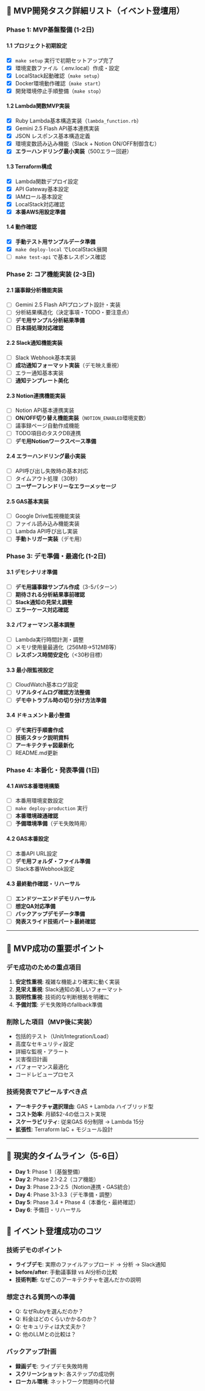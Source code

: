 ## 🎯 MVP開発タスク詳細リスト（イベント登壇用）

### **Phase 1: MVP基盤整備 (1-2日)**

#### 1.1 プロジェクト初期設定
- [x] `make setup` 実行で初期セットアップ完了
- [x] 環境変数ファイル（.env.local）作成・設定
- [x] LocalStack起動確認（`make setup`）
- [x] Docker環境動作確認（`make start`）
- [x] 開発環境停止手順整備（`make stop`）

#### 1.2 Lambda関数MVP実装
- [x] Ruby Lambda基本構造実装（`lambda_function.rb`）
- [x] Gemini 2.5 Flash API基本連携実装
- [x] JSON レスポンス基本構造定義
- [x] 環境変数読み込み機能（Slack + Notion ON/OFF制御含む）
- [x] **エラーハンドリング最小実装**（500エラー回避）

#### 1.3 Terraform構成
- [x] Lambda関数デプロイ設定
- [x] API Gateway基本設定
- [x] IAMロール基本設定
- [x] LocalStack対応確認
- [x] **本番AWS用設定準備**

#### 1.4 動作確認
- [x] **手動テスト用サンプルデータ準備**
- [x] `make deploy-local` でLocalStack展開
- [ ] `make test-api` で基本レスポンス確認

### **Phase 2: コア機能実装 (2-3日)**

#### 2.1 議事録分析機能実装
- [ ] Gemini 2.5 Flash APIプロンプト設計・実装
- [ ] 分析結果構造化（決定事項・TODO・要注意点）
- [ ] **デモ用サンプル分析結果準備**
- [ ] **日本語処理対応確認**

#### 2.2 Slack通知機能実装
- [ ] Slack Webhook基本実装
- [ ] **成功通知フォーマット実装**（デモ映え重視）
- [ ] エラー通知基本実装
- [ ] **通知テンプレート美化**

#### 2.3 Notion連携機能実装
- [ ] Notion API基本連携実装
- [ ] **ON/OFF切り替え機能実装**（`NOTION_ENABLED`環境変数）
- [ ] 議事録ページ自動作成機能
- [ ] TODO項目のタスクDB連携
- [ ] **デモ用Notionワークスペース準備**

#### 2.4 エラーハンドリング最小実装
- [ ] API呼び出し失敗時の基本対応
- [ ] タイムアウト処理（30秒）
- [ ] **ユーザーフレンドリーなエラーメッセージ**

#### 2.5 GAS基本実装
- [ ] Google Drive監視機能実装
- [ ] ファイル読み込み機能実装
- [ ] Lambda API呼び出し実装
- [ ] **手動トリガー実装**（デモ用）

### **Phase 3: デモ準備・最適化 (1-2日)**

#### 3.1 デモシナリオ準備
- [ ] **デモ用議事録サンプル作成**（3-5パターン）
- [ ] **期待される分析結果事前確認**
- [ ] **Slack通知の見栄え調整**
- [ ] **エラーケース対応確認**

#### 3.2 パフォーマンス基本調整
- [ ] Lambda実行時間計測・調整
- [ ] メモリ使用量最適化（256MB→512MB等）
- [ ] **レスポンス時間安定化**（<30秒目標）

#### 3.3 最小限監視設定
- [ ] CloudWatch基本ログ設定
- [ ] **リアルタイムログ確認方法整備**
- [ ] **デモ中トラブル時の切り分け方法準備**

#### 3.4 ドキュメント最小整備
- [ ] **デモ実行手順書作成**
- [ ] **技術スタック説明資料**
- [ ] **アーキテクチャ図最新化**
- [ ] README.md更新

### **Phase 4: 本番化・発表準備 (1日)**

#### 4.1 AWS本番環境構築
- [ ] 本番用環境変数設定
- [ ] `make deploy-production` 実行
- [ ] **本番環境疎通確認**
- [ ] **予備環境準備**（デモ失敗時用）

#### 4.2 GAS本番設定
- [ ] 本番API URL設定
- [ ] **デモ用フォルダ・ファイル準備**
- [ ] Slack本番Webhook設定

#### 4.3 最終動作確認・リハーサル
- [ ] **エンドツーエンドデモリハーサル**
- [ ] **想定QA対応準備**
- [ ] **バックアップデモデータ準備**
- [ ] **発表スライド技術パート最終確認**

---

## 🎯 **MVP成功の重要ポイント**

### **デモ成功のための重点項目**
1. **安定性重視**: 複雑な機能より確実に動く実装
2. **見栄え重視**: Slack通知の美しいフォーマット
3. **説明性重視**: 技術的な判断根拠を明確に
4. **予備対策**: デモ失敗時のfallback準備

### **削除した項目（MVP後に実装）**
- 包括的テスト（Unit/Integration/Load）
- 高度なセキュリティ設定
- 詳細な監視・アラート
- 災害復旧計画
- パフォーマンス最適化
- コードレビュープロセス

### **技術発表でアピールすべき点**
- **アーキテクチャ選択理由**: GAS + Lambda ハイブリッド型
- **コスト効率**: 月額$2-4の低コスト実現
- **スケーラビリティ**: 従来GAS 6分制限 → Lambda 15分
- **拡張性**: Terraform IaC + モジュール設計

---

## 📅 **現実的タイムライン（5-6日）**

- **Day 1**: Phase 1（基盤整備）
- **Day 2**: Phase 2.1-2.2（コア機能）
- **Day 3**: Phase 2.3-2.5（Notion連携・GAS統合）
- **Day 4**: Phase 3.1-3.3（デモ準備・調整）
- **Day 5**: Phase 3.4 + Phase 4（本番化・最終確認）
- **Day 6**: 予備日・リハーサル

## 🎤 **イベント登壇成功のコツ**

### **技術デモのポイント**
- **ライブデモ**: 実際のファイルアップロード → 分析 → Slack通知
- **before/after**: 手動議事録 vs AI分析の比較
- **技術判断**: なぜこのアーキテクチャを選んだかの説明

### **想定される質問への準備**
- Q: なぜRubyを選んだのか？
- Q: 料金はどのくらいかかるのか？
- Q: セキュリティは大丈夫か？
- Q: 他のLLMとの比較は？

### **バックアップ計画**
- **録画デモ**: ライブデモ失敗時用
- **スクリーンショット**: 各ステップの成功例
- **ローカル環境**: ネットワーク問題時の代替
